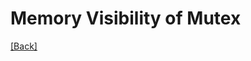 # Memory Visibility of Mutex  


[\[Back\]](https://github.com/Hankin-Liu/hankin.github.io/blob/master/concurrency/Concurrency.md)
